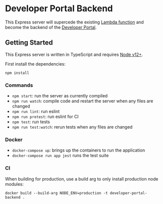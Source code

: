 # Developer Portal Backend

This Express server will supercede the existing [Lambda function](https://github.com/department-of-veterans-affairs/developer-portal-lambda-backend) and become the backend of the [Developer Portal](https://developer.va.gov/apply).

## Getting Started

This Express server is written in TypeScript and requires [Node v12+](https://nodejs.org/en/download/).

First install the dependencies:
```
npm install
```

### Commands

- `npm start`: run the server as currently compiled
- `npm run watch`: compile code and restart the server when any files are changed
- `npm run lint`: run eslint 
- `npm run pretest`: run eslint for CI 
- `npm test`: run tests 
- `npm run test:watch`: rerun tests when any files are changed

### Docker
- `docker-compose up`: brings up the containers to run the application
- `docker-compose run app jest` runs the test suite

### CI
When building for production, use a build arg to only install production node modules:
```
docker build --build-arg NODE_ENV=production -t developer-portal-backend . 
```
